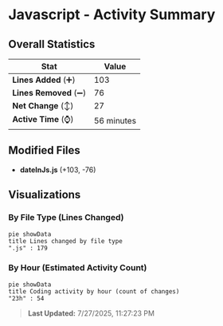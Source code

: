 # Javascript - Activity Summary 

## Overall Statistics

| Stat                   | Value                                                             |
| ---------------------- | ----------------------------------------------------------------- |
| **Lines Added** (➕)   | 103                                          |
| **Lines Removed** (➖) | 76                                        |
| **Net Change** (↕)    | 27                |
| **Active Time** (⌚)   | 56 minutes |


## Modified Files
- **dateInJs.js** (+103, -76)

## Visualizations

### By File Type (Lines Changed)

```mermaid
pie showData
title Lines changed by file type
".js" : 179
```

### By Hour (Estimated Activity Count)

```mermaid
pie showData
title Coding activity by hour (count of changes)
"23h" : 54
```


> **Last Updated:** 7/27/2025, 11:27:23 PM